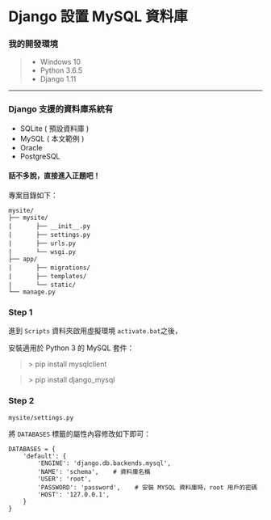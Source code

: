 ﻿# Django 設置 MySQL 資料庫

### 我的開發環境
> - Windows 10 
> - Python 3.6.5
> - Django 1.11


------------

### Django 支援的資料庫系統有
- SQLite ( 預設資料庫 )
- MySQL ( 本文範例 )
- Oracle
- PostgreSQL

#### 話不多說，直接進入正題吧！

專案目錄如下：

```
mysite/
├── mysite/
|　　　　├── __init__.py
|　　　　├── settings.py
|　　　　├── urls.py
|　　　　└── wsgi.py
├── app/
|　　　　├── migrations/
|　　　　├── templates/
|　　　　└── static/
└── manage.py
```

### Step 1
進到 `Scripts` 資料夾啟用虛擬環境 `activate.bat`之後，

安裝適用於 Python 3 的 MySQL 套件：

> \> pip install mysqlclient

> \> pip install django_mysql

### Step 2
`mysite/settings.py`

將 `DATABASES` 標籤的屬性內容修改如下即可：
```
DATABASES = {
    'default': {
        'ENGINE': 'django.db.backends.mysql',
        'NAME': 'schema',    # 資料庫名稱
        'USER': 'root',
        'PASSWORD': 'password',    # 安裝 MYSQL 資料庫時，root 用戶的密碼
        'HOST': '127.0.0.1',
    }
}
```
